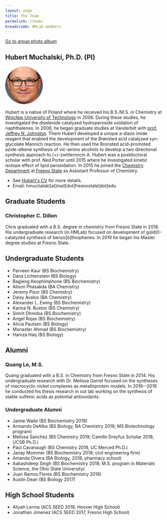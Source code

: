 ```yaml
---
layout: page
title: The Team
permalink: /team/
breadcrumb: HMLab members
---
```


[Go to group photo album](/team/photos)

## Hubert Muchalski, Ph.D. (PI)

<img src="/img/hm-circle2.png" width="120" />

Hubert is a native of Poland where he received his B.S./M.S. in Chemistry at [Wrocław University of Technology][pwr] in 2006. During these studies, he investigated the diselenide catalyzed hydroperoxide oxidation of naphthalenes. In 2006, he began graduate studies at Vanderbilt with [prof. Jeffrey N. Johnston][jnj]. There Hubert developed a unique a-diazo imide reagent that enabled the development of the Brønsted acid catalyzed syn-glycolate Mannich reaction. He then used the Bronsted acid-promoted azide-alkene synthesis of _vic_-amino alcohols to develop a two directional synthesis approach to (+)-zwittermicin A. Hubert was a postdoctoral scholar with prof. Ned Porter until 2015 where he investigated kinetic isotope effect of lipid peroxidation. In 2015 he joined the [Chemistry Department][csm-chem] at [Fresno State][csuf] as Assistant Professor of Chemistry.

- See [Hubert's CV][cv] for more details.
- Email: hmuchalski[at]mail[dot]fresnostate[dot]edu
<!-- - Request an appointment: [https://muchalski.page.link/book	][05195d58] -->



## Graduate Students

### Christopher C. Dillon

Chris graduated with a B.S. degree in chemistry from Fresno State in 2018. His undergraduate research (in HMLab) focused on development of gold(I)-catalyzed synthesis of benzo[b]thiophenes. In 2019 he began his Master degree studies at Fresno State.

## Undergraduate Students

* Parveen Kaur (BS Biochemistry)
* Dana Lichtenstein (BS Biology)
* Bagieng Keophimphone (BS Biochemistry)
* Alison Phasakda (BA Chemistry)
* Jeremy Pisor (BS Chemistry)
* Daisy Avalos (BA Chemistry)
* Alexander L. Ewing (BS Biochemistry)
* Karina N. Bustos (BS Chemistry)
* Simrit Dhindsa (BS Biochemistry)
* Angel Rojas (BS Biochemistry)
* Alicia Paulsen (BS Biology)
* Monaster Ahmad  (BS Biochemistry)
* Hamza Haq (BS Biology)
<!-- * Lizzie Herren (BS Chemistry) -->

## Alumni

### Quang Le, M.S.

Quang graduated with a B.S. in Chemistry from Fresno State in 2014. His undergraduate research with Dr. Melissa Garret focused on the syntheses of macrocyclic nickel complexes as metalloprotein models. In 2016--2018 he conducted his thesis research in out lab working on the synthesis of stable sulfenic acids as potential antioxidants.

### Undergraduate Alumni

* Jamie Waite (BS Biochemistry 2019)
* Armando DeAlba (BS Biology, BA Chemistry 2019; MS Biotechnology program)
* Melissa Sanchez (BS Chemistry 2019; Camille Dreyfus Scholar 2018, UCSB Ph.D.)
* Paul Cavanaugh (BS Chemistry 2019, UC Merced Ph.D.)
* Janay Mommer (BS Biochemistry 2018; civil engineering firm)
* Amanda Olvera (BA Biology, 2018; pharmacy school)
* Aakashdeep Singh (BS Biochemistry 2018; M.S. program in Materials Science, the Ohio State University)
* Juan Ramos Flores (BS Biochemistry 2018)
* Austin Dean (BS Biology 2017)

## High School Students

* Aliyah Lerma (ACS SEED 2018, Hoover High School)
* Jonathan Jimenez (ACS SEED 2017, Fresno High School)

[csm-chem]: http://www.fresnostate.edu/csm/chemistry
[csuf]: http://www.fresnostate.edu
[pwr]: http://pwr.edu.pl/en/
[jnj]: http://johnstonchemistry.org/
[cv]: /downloads/vitae.pdf
[05195d58]: https://muchalski.page.link/book "Request an appointment"
